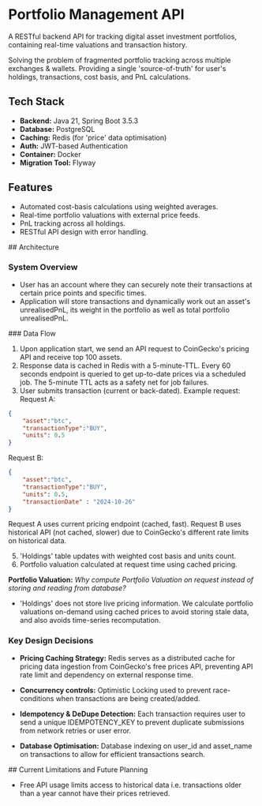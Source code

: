 # Portfolio Management API

A RESTful backend API for tracking digital asset investment portfolios, containing real-time valuations and transaction history.

Solving the problem of fragmented portfolio tracking across multiple exchanges & wallets.
Providing a single 'source-of-truth' for user's holdings, transactions, cost basis, and PnL calculations.


## Tech Stack
- **Backend:** Java 21, Spring Boot 3.5.3
- **Database:** PostgreSQL
- **Caching:** Redis (for 'price' data optimisation)
- **Auth:** JWT-based Authentication
- **Container:** Docker
- **Migration Tool:** Flyway


## Features
- Automated cost-basis calculations using weighted averages.
- Real-time portfolio valuations with external price feeds.
- PnL tracking across all holdings.
- RESTful API design with error handling.

## Architecture

### System Overview
- User has an account where they can securely note their transactions at certain price points and specific times.
- Application will store transactions and dynamically work out an asset's unrealisedPnL, its weight in the portfolio as well as total portfolio unrealisedPnL.

### Data Flow
1. Upon application start, we send an API request to CoinGecko's pricing API and receive top 100 assets.
2. Response data is cached in Redis with a 5-minute-TTL. Every 60 seconds endpoint is queried to get up-to-date prices via a scheduled job. The 5-minute TTL acts as a safety net for job failures.
3. User submits transaction (current or back-dated). Example request:
Request A:

```json
{
    "asset":"btc",
    "transactionType":"BUY",
    "units": 0.5
}
```

Request B:
```json
{
    "asset":"btc",
    "transactionType":"BUY",
    "units": 0.5,
    "transactionDate" : "2024-10-26"
}
```
Request A uses current pricing endpoint (cached, fast). Request B uses historical API (not cached, slower) due to CoinGecko's different rate limits on historical data.

5. 'Holdings' table updates with weighted cost basis and units count.
6. Portfolio valuation calculated at request time using cached pricing.


**Portfolio Valuation:** 
_Why compute Portfolio Valuation on request instead of storing and reading from database?_
- 'Holdings' does not store live pricing information. We calculate portfolio valuations on-demand using cached prices to avoid storing stale data, and also avoids time-series recomputation. 

### Key Design Decisions
- **Pricing Caching Strategy:** Redis serves as a distributed cache for pricing data ingestion from CoinGecko's free prices API, preventing API rate limit and dependency on external response time.

- **Concurrency controls:** Optimistic Locking used to prevent race-conditions when transactions are being created/added.

- **Idempotency & DeDupe Detection:** Each transaction requires user to send a unique IDEMPOTENCY_KEY to prevent duplicate submissions from network retries or user error.

- **Database Optimisation:** Database indexing on user_id and asset_name on transactions to allow for efficient transactions search.


## Current Limitations and Future Planning
- Free API usage limits access to historical data i.e. transactions older than a year cannot have their prices retrieved.
